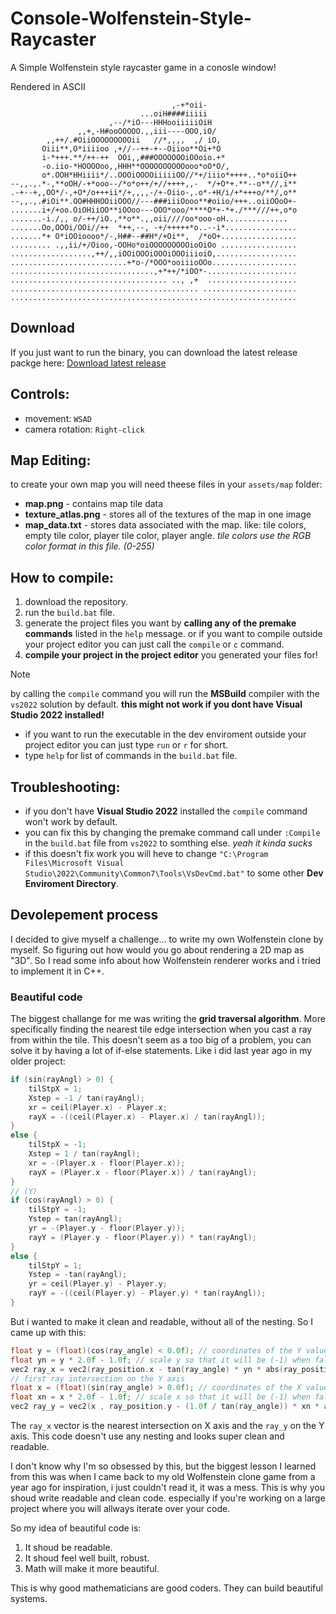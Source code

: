# Console-Wolfenstein-Style-Raycaster
A Simple Wolfenstein style raycaster game in a conosle window!

Rendered in ASCII
```
                                    ,-+*oii-
                             ...oiH####iiiii
                      ,--/*iO---HHHooiiiiiOiH
               ,,+,-H#ooOOOOO.,,iii----OOO,iO/
        ,,++/.#OiiOOOOOOOOOii   //*,,,,  ,/ iO,
       Oiii**,O*iiiioo ,+//--++-+--Oiioo**Oi+*O
       i-*+++.**/++-++  OOi,,###OOOOOOOiOOoio.+*
       -o.iio-*HOOOOoo,,HHH**OOOOOOOOOOooo*oO*O/,
       o*.OOH*HHiiii*/..OOOiOOOOiiiiiOO//*+/iiio*++++..*o*oiiO++
--,,.,.*-,**oOH/-+*ooo--/*o*o++/+//++++,,-  */+O*+.**--o**//,i**
.-+--+,,OO*/-,+O*/o+++ii*/+,,,,-/+-Oiio-,.o*-+H/i/+*+++o/**/,o**
--,,.,.#iOi**.OO#HHHOOiiOOO//---###iiiOooo**#oiio/+++..oiiOOoO+-
.......i+/+oo.OiOHiiOO**iOOoo---OOO*ooo/****O*+-*+./***///++,o*o
.......-i./,, o/-++/iO.,**o**.,,oii////oo*ooo-oH..............
.......Oo,OOOi/OOi//++  *++,--, -+/+++++*o..--i*................
.......*+ O*iOOioooo*/-,H##--##H*/+Oi**,  /*oO+.................
......... .,,ii/+/Oioo,-OOHo*oiOOOOOOOOOioOiOo .................
..................,++/,,iOOiOOOiOOOiOOOiiioiO,..................
..........................+*o-/*OOO*ooiiioOOo...................
................................,+*++/*iOO*-....................
................................... .., ,+  ....................
.......................................... .....................
................................................................
```

## Download
If you just want to run the binary, you can download the latest release packge here:
[Download latest release](https://github.com/FiveN1/Console-Wolfenstein-Style-Raycaster/releases)

## Controls:
- movement: `WSAD`
- camera rotation: `Right-click`

## Map Editing:
to create your own map you will need theese files in your `assets/map` folder:
- **map.png** - contains map tile data
- **texture_atlas.png** - stores all of the textures of the map in one image
- **map_data.txt** - stores data associated with the map. like: tile colors, empty tile color, player tile color, player angle. _tile colors use the RGB color format in this file. (0-255)_

## How to compile:
1. download the repository.
2. run the `build.bat` file.
3. generate the project files you want by **calling any of the premake commands** listed in the `help` message.
or if you want to compile outside your project editor you can just call the `compile` or `c` command.
4. **compile your project in the project editor** you generated your files for!
> [!NOTE]
> by calling the `compile` command you will run the **MSBuild** compiler with the `vs2022` solution by default. **this might not work if you dont have Visual Studio 2022 installed!**

- if you want to run the executable in the dev enviroment outside your project editor you can just type `run` or `r` for short.
- type `help` for list of commands in the `build.bat` file.

## Troubleshooting:
- if you don't have **Visual Studio 2022** installed the `compile` command won't work by default.
- you can fix this by changing the premake command call under `:Compile` in the `build.bat` file from `vs2022` to somthing else. _yeah it kinda sucks_
- if this doesn't fix work you will heve to change `"C:\Program Files\Microsoft Visual Studio\2022\Community\Common7\Tools\VsDevCmd.bat"` to some other **Dev Enviroment Directory**.

## Devolepement process
I decided to give myself a challenge... to write my own Wolfenstein clone by myself. So figuring out how would you go about rendering a 2D map as "3D".
So I read some info about how Wolfenstein renderer works and i tried to implement it in C++.

### Beautiful code
The biggest challange for me was writing the **grid traversal algorithm**. More specifically finding the nearest tile edge intersection when you cast a ray from within the tile.
This doesn't seem as a too big of a problem, you can solve it by having a lot of if-else statements. Like i did last year ago in my older project:
```cpp
if (sin(rayAngl) > 0) {
    tilStpX = 1;
    Xstep = -1 / tan(rayAngl);
    xr = ceil(Player.x) - Player.x;
    rayX = -((ceil(Player.x) - Player.x) / tan(rayAngl));
}
else {
    tilStpX = -1;
    Xstep = 1 / tan(rayAngl);
    xr = -(Player.x - floor(Player.x));
    rayX = (Player.x - floor(Player.x)) / tan(rayAngl);
}
// (Y)
if (cos(rayAngl) > 0) {
    tilStpY = -1;
    Ystep = tan(rayAngl);
    yr = -(Player.y - floor(Player.y));
    rayY = (Player.y - floor(Player.y)) * tan(rayAngl);
}
else {
    tilStpY = 1;
    Ystep = -tan(rayAngl);
    yr = ceil(Player.y) - Player.y;
    rayY = -((ceil(Player.y) - Player.y) * tan(rayAngl));
}
```
But i wanted to make it clean and readable, without all of the nesting.
So I came up with this:
```cpp
float y = (float)(cos(ray_angle) < 0.0f); // coordinates of the Y value for the square. can only be 0.0 or 1.0 based on the cos of angle. imagine it as a value that determines on wich side of the circle you are.
float yn = y * 2.0f - 1.0f; // scale y so that it will be (-1) when false and (1) when true (used as variable so it is more readable! although it will be faster to calculate it probably)
vec2 ray_x = vec2(ray_position.x - tan(ray_angle) * yn * abs(ray_position.y - y), y);
// first ray intersection on the Y axis
float x = (float)(sin(ray_angle) > 0.0f); // coordinates of the X value for the square. can only be 0.0 or 1.0 based on sin of angle. imagine it as a value that determines on wich side of the circle you are.
float xn = x * 2.0f - 1.0f; // scale x so that it will be (-1) when false and (1) when true (used as variable so it is more readable! although it will be faster to calculate it probably)
vec2 ray_y = vec2(x , ray_position.y - (1.0f / tan(ray_angle)) * xn * abs(ray_position.x - x));
```
The `ray_x` vector is the nearest intersection on X axis and the `ray_y` on the Y axis. This code doesn't use any nesting and looks super clean and readable.

I don't know why I'm so obsessed by this, but the biggest lesson I learned from this was when I came back to my old Wolfenstein clone game from a year ago for inspiration, i just couldn't read it, it was a mess.
This is why you shoud write readable and clean code. especially if you're working on a large project where you will allways iterate over your code.

So my idea of beautiful code is:
1. It shoud be readable.
2. It shoud feel well built, robust.
3. Math will make it more beautiful.

This is why good mathematicians are good coders. They can build beautiful systems.
